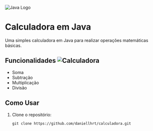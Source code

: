  ![Java Logo](https://github.com/daniellhrt/calculadora/assets/13027443/6fb5e8d9-e0b9-4fda-969d-6b9afe0127ce)

# Calculadora em Java

Uma simples calculadora em Java para realizar operações matemáticas básicas.

## Funcionalidades ![Calculadora](https://cdn.icon-icons.com/icons2/317/PNG/48/calculator-icon_34473.png)

- Soma
- Subtração
- Multiplicação
- Divisão

## Como Usar

1. Clone o repositório:

   ```shell
   git clone https://github.com/daniellhrt/calculadora.git
